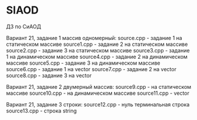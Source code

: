 # SIAOD
ДЗ по СиАОД

Вариант 21, задание 1 массив одномерный:
source.cpp - задание 1 на статическом массиве
source1.cpp - задание 2 на статическом массиве
source2.cpp - задание 3 на статическом массиве
source3.cpp - задание 1 на динамическом массиве
source4.cpp - задание 2 на динамическом массиве
source5.cpp - задание 3 на динамическом массиве
source6.cpp - задание 1 на vector
source7.cpp - задание 2 на vector
source8.cpp - задание 3 на vector

Вариант 21, задание 2 двумерный массив:
source9.cpp - на статическом массиве
source10.cpp - на динамическом массиве
source11.cpp - vector

Вариант 21, задание 3 строки:
source12.cpp - нуль терминальная строка
source13.cpp - строка string
